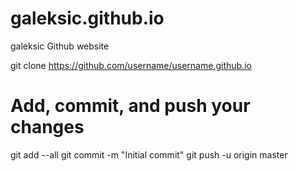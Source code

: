 # galeksic.github.io
galeksic Github website

git clone https://github.com/username/username.github.io
# Add, commit, and push your changes
git add --all
git commit -m "Initial commit"
git push -u origin master
